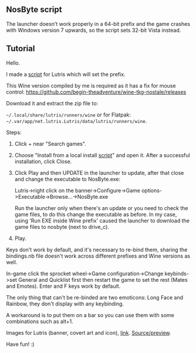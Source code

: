 ## NosByte script
The launcher doesn't work properly in a 64-bit prefix and the game crashes with Windows version 7 upwards, so the script sets 32-bit Vista instead.

## Tutorial

Hello.

I made a [script](https://github.com/begin-theadventure/lutris-scripts/releases/tag/NosByte) for Lutris which will set the prefix.

This Wine version compiled by me is required as it has a fix for mouse control: https://github.com/begin-theadventure/wine-tkg-nostale/releases

Download it and extract the zip file to:

`~/.local/share/lutris/runners/wine` or for Flatpak: `~/.var/app/net.lutris.Lutris/data/lutris/runners/wine`.

Steps:

1. Click + near "Search games".

2. Choose "Install from a local install [script](https://github.com/begin-theadventure/lutris-scripts/releases/download/NosByte/nosbyte.json)" and open it. After a successful installation, click Close.

4. Click Play and then UPDATE in the launcher to update, after that close and change the executable to NosByte.exe:

    Lutris->right click on the banner->Configure->Game options->Executable->Browse...->NosByte.exe

    Run the launcher only when there's an update or you need to check the game files, to do this change the executable as before. In my case, using 'Run EXE inside Wine prefix' caused the launcher to download the game files to nosbyte (next to drive_c).

5. Play.

Keys don't work by default, and it's necessary to re-bind them, sharing the bindings.nb file doesn't work across different prefixes and Wine versions as well.

In-game click the sprocket wheel->Game configuration->Change keybinds->set General and Quicklist first then restart the game to set the rest (Mates and Emotes). Enter and F keys work by default.

The only thing that can't be re-binded are two emoticons: Long Face and Rainbow, they don't display with any keybinding.

A workaround is to put them on a bar so you can use them with some combinations such as alt+1.

Images for Lutris (banner, covert art and icon), [link](https://github.com/begin-theadventure/lutris-scripts/tree/main/lutris-scripts/NosByte/images#readme). [Source/preview](https://nosbyte.eu/assets/images/global/logo.png).

Have fun! :)
